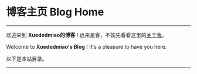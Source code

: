 # 博客主页 Blog Home
---

欢迎来到 **Xuededmiao的博客** ! 远来是客，不妨先看看这里的[关于我](/about)。

Welcome to **Xuededmiao's Blog** ! It's a pleasure to have you here.

以下是本站目录。

---
